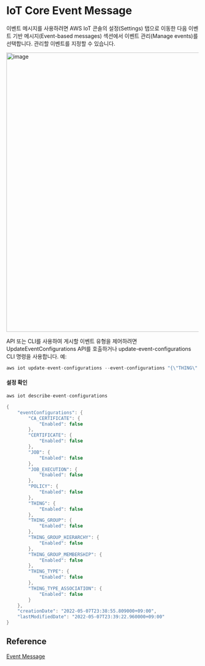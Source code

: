 # IoT Core Event Message

이벤트 메시지를 사용하려면 AWS IoT 콘솔의 설정(Settings) 탭으로 이동한 다음 이벤트 기반 메시지(Event-based messages) 섹션에서 이벤트 관리(Manage events)를 선택합니다. 관리할 이벤트를 지정할 수 있습니다.

<img width="732" alt="image" src="https://user-images.githubusercontent.com/52392004/192221816-ace6a1e0-7aca-45aa-8f0a-e676bcd61a94.png">


API 또는 CLI를 사용하여 게시할 이벤트 유형을 제어하려면 UpdateEventConfigurations API를 호출하거나 update-event-configurations CLI 명령을 사용합니다. 예:

```c
aws iot update-event-configurations --event-configurations "{\"THING\":{\"Enabled\": true}}"
```

#### 설정 확인 

```c
aws iot describe-event-configurations
```

```java
{
    "eventConfigurations": {
        "CA_CERTIFICATE": {
            "Enabled": false
        },
        "CERTIFICATE": {
            "Enabled": false
        },
        "JOB": {
            "Enabled": false
        },
        "JOB_EXECUTION": {
            "Enabled": false
        },
        "POLICY": {
            "Enabled": false
        },
        "THING": {
            "Enabled": false
        },
        "THING_GROUP": {
            "Enabled": false
        },
        "THING_GROUP_HIERARCHY": {
            "Enabled": false
        },
        "THING_GROUP_MEMBERSHIP": {
            "Enabled": false
        },
        "THING_TYPE": {
            "Enabled": false
        },
        "THING_TYPE_ASSOCIATION": {
            "Enabled": false
        }
    },
    "creationDate": "2022-05-07T23:38:55.809000+09:00",
    "lastModifiedDate": "2022-05-07T23:39:22.960000+09:00"
}
```


## Reference 

[Event Message](https://docs.aws.amazon.com/ko_kr/iot/latest/developerguide/iot-events.html#iot-events-settings-table)
